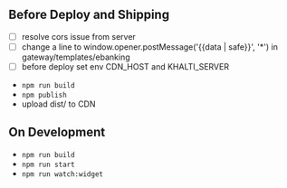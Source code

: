 ## Before Deploy and Shipping
- [ ] resolve cors issue from server
- [ ] change a line to window.opener.postMessage('{{data | safe}}', '*') in gateway/templates/ebanking
- [ ] before deploy set env CDN_HOST and KHALTI_SERVER
- ```npm run build```
- ```npm publish```
- upload dist/ to CDN

## On Development
- ```npm run build```
- ```npm run start```
- ```npm run watch:widget```
